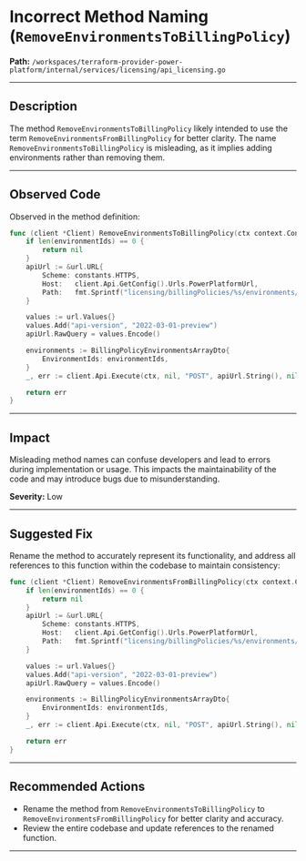# Incorrect Method Naming (`RemoveEnvironmentsToBillingPolicy`)

**Path:** `/workspaces/terraform-provider-power-platform/internal/services/licensing/api_licensing.go`

---

## Description

The method `RemoveEnvironmentsToBillingPolicy` likely intended to use the term `RemoveEnvironmentsFromBillingPolicy` for better clarity. The name `RemoveEnvironmentsToBillingPolicy` is misleading, as it implies adding environments rather than removing them.

---

## Observed Code

Observed in the method definition:

```go
func (client *Client) RemoveEnvironmentsToBillingPolicy(ctx context.Context, billingId string, environmentIds []string) error {
    if len(environmentIds) == 0 {
        return nil
    }
    apiUrl := &url.URL{
        Scheme: constants.HTTPS,
        Host:   client.Api.GetConfig().Urls.PowerPlatformUrl,
        Path:   fmt.Sprintf("licensing/billingPolicies/%s/environments/remove", billingId),
    }

    values := url.Values{}
    values.Add("api-version", "2022-03-01-preview")
    apiUrl.RawQuery = values.Encode()

    environments := BillingPolicyEnvironmentsArrayDto{
        EnvironmentIds: environmentIds,
    }
    _, err := client.Api.Execute(ctx, nil, "POST", apiUrl.String(), nil, environments, []int{http.StatusOK}, nil)

    return err
}
```

---

## Impact

Misleading method names can confuse developers and lead to errors during implementation or usage. This impacts the maintainability of the code and may introduce bugs due to misunderstanding.

**Severity:** Low

---

## Suggested Fix

Rename the method to accurately represent its functionality, and address all references to this function within the codebase to maintain consistency:

```go
func (client *Client) RemoveEnvironmentsFromBillingPolicy(ctx context.Context, billingId string, environmentIds []string) error {
    if len(environmentIds) == 0 {
        return nil
    }
    apiUrl := &url.URL{
        Scheme: constants.HTTPS,
        Host:   client.Api.GetConfig().Urls.PowerPlatformUrl,
        Path:   fmt.Sprintf("licensing/billingPolicies/%s/environments/remove", billingId),
    }

    values := url.Values{}
    values.Add("api-version", "2022-03-01-preview")
    apiUrl.RawQuery = values.Encode()

    environments := BillingPolicyEnvironmentsArrayDto{
        EnvironmentIds: environmentIds,
    }
    _, err := client.Api.Execute(ctx, nil, "POST", apiUrl.String(), nil, environments, []int{http.StatusOK}, nil)

    return err
}
```

---

## Recommended Actions

- Rename the method from `RemoveEnvironmentsToBillingPolicy` to `RemoveEnvironmentsFromBillingPolicy` for better clarity and accuracy.
- Review the entire codebase and update references to the renamed function.

---